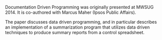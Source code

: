 Documentation Driven Programming was originally presented at MWSUG 2014.  It is co-authored with Marcus Maher (Ipsos Public Affairs).

The paper discusses data driven programming, and in particular describes an implementation of a summarization program that utilizes data driven techniques to produce summary reports from a control spreadsheet.
